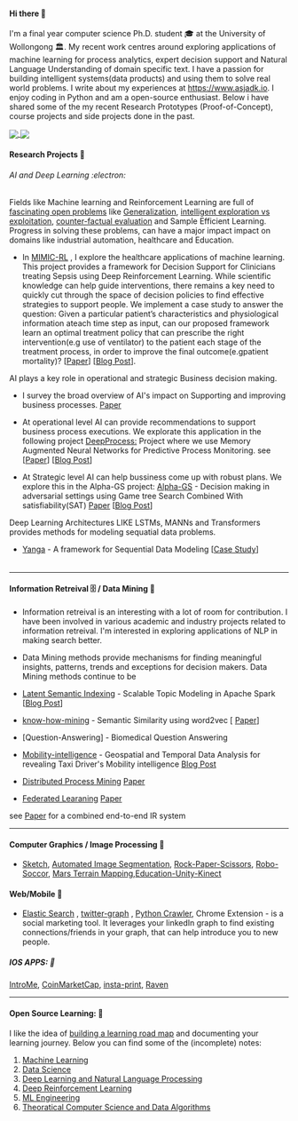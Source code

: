 

####  Hi there 👋

 I'm a final year computer science Ph.D. student :mortar_board: at the University of Wollongong :classical_building:. My recent work centres around exploring applications of machine learning for process analytics, expert decision support and Natural Language Understanding of domain specific text. I have a passion for building intelligent systems(data products) and using them to solve real world problems. I write about my experiences at https://www.asjadk.io. I enjoy coding in Python and am a open-source enthusiast. Below i have shared some of the my recent Research Prototypes (Proof-of-Concept), course projects and side projects done in the past. 


<a href="">
  <img align="center" src="https://github-readme-stats.vercel.app/api/top-langs/?username=asjad99&langs_count=7&layout=compact" />
</a>
<a href="">
  <img align="center" src="https://github-readme-streak-stats.herokuapp.com/?user=asjad99&theme=blue-green" />
</a>



####  Research Projects  🔭


###### AI and Deep Learning :electron:	

Fields like Machine learning and Reinforcement Learning are full of [fascinating open problems](https://www.asjadk.io/real-world-rl/) like [Generalization](https://www.asjadk.io/generalization/), [intelligent exploration vs exploitation](https://www.asjadk.io/strategic-exploration-in-online-decision-making/), [counter-factual evaluation](https://www.asjadk.io/counterfactual-policy-evaluation/) and Sample Efficient Learning. Progress in solving these problems, can have a major impact impact on domains like industrial automation, healthcare and Education. 


- In  [MIMIC-RL](https://github.com/asjad99/MIMIC_RL_COACH) , I explore the healthcare applications of machine learning. This project provides a framework for Decision Support for Clinicians treating Sepsis using Deep Reinforcement Learning.  While scientific knowledge can help guide interventions, there remains a key need to quickly cut through the space of decision policies to find effective strategies to support people. We implement a case study to answer the question: Given a particular patient’s characteristics and physiological information ateach time step as input, can our proposed framework learn an optimal treatment policy that can prescribe the right intervention(e.g use of ventilator) to the patient each stage of the treatment process, in order to improve the final outcome(e.gpatient mortality)?   [[Paper]()] [[Blog Post]()]. 


AI plays a key role in operational and strategic Business decision making. 

 - I survey the broad overview of AI's impact on Supporting and improving business processes.  [Paper]()
 
 - At operational level AI can provide recommendations to support business process executions. We explorate this application in the following project  [DeepProcess:](https://github.com/asjad99/DeepProcess) Project where we use Memory Augmented Neural Networks  for Predictive Process Monitoring. see  [[Paper](https://arxiv.org/pdf/1802.00938.pdf)] [[Blog Post](https://www.asjadk.io/deepprocess/)]

  - At Strategic level AI can help bussiness come up with robust plans. We explore this in the Alpha-GS project: [Alpha-GS](https://github.com/asjad99/rosetta_stone) - Decision making in adversarial settings using Game tree Search Combined With satisfiability(SAT)  [Paper]() [[Blog Post](https://www.asjadk.io/strategic_resilience/)] 

Deep Learning Architectures LIKE LSTMs, MANNs and Transformers provides methods for modeling sequatial data problems.  

  -  [Yanga](https://github.com/asjad99/Yanga)  - A framework for Sequential Data Modeling [[Case Study](https://www.asjadk.io/music/)]


######



----

#### Information Retreival :file_cabinet: /  Data Mining :mag_right: 

- Information retreival is an interesting with a lot of room for contribution. I have been involved in various academic and industry projects related to information retreival. I'm interested in exploring applications of NLP in making search better. 
- Data Mining methods provide mechanisms for finding meaningful insights, patterns, trends and exceptions for decision makers.  Data Mining methods continue to be 

- [Latent Semantic Indexing]() - Scalable Topic Modeling in Apache Spark  [[Blog Post](https://www.asjadk.io/semantic_search/)] 
- [know-how-mining](https://github.com/asjad99/know-how-mining) - Semantic Similarity using word2vec  [ [Paper](https://link.springer.com/chapter/10.1007/978-3-319-69904-2_6)]
- [Question-Answering] - Biomedical Question Answering
- [Mobility-intelligence](https://github.com/asjad99/mobility-intelligence) - Geospatial and Temporal Data Analysis for revealing Taxi Driver's Mobility intelligence [Blog Post]()
- [Distributed Process Mining]() [Paper]()
- [Federated Learaning]() [Paper]()

see [Paper]() for a combined end-to-end IR system

-----


#### Computer Graphics / Image Processing :yarn:
- [Sketch](https://github.com/asjad99/Sketch), [Automated Image Segmentation](https://github.com/asjad99/Image-Processing), [Rock-Paper-Scissors](https://github.com/asjad99/Rock-Paper-Scissors-), [Robo-Soccor](https://github.com/asjad99/robot-soccor), [Mars Terrain Mapping](https://github.com/asjad99/mars_pathfinder_robot),[Education-Unity-Kinect](https://github.com/asjad99/KINEFF)  

#### Web/Mobile :turtle:

- [Elastic Search]() , [twitter-graph]() , [Python Crawler](https://github.com/asjad99/datascience-GYM/blob/master/Data_engineering/web_crawler.py), 
 Chrome Extension - is a social marketing tool. It leverages your linkedIn graph to find existing connections/friends in your graph, that can help introduce you to new people. 

##### IOS APPS: :iphone: 
  [IntroMe](https://github.com/asjad99/IntroMe),  [CoinMarketCap](https://github.com/asjad99/CoinMarketCap),  [insta-print](https://github.com/asjad99/InstaPrint), [Raven](https://github.com/asjad99/Raven) 

-----------

#### Open Source Learning:   :octopus:

I like the idea of [building a learning road map](https://i.am.ai/roadmap/#machine-learning-roadmap) and documenting your learning journey. Below you can find some of the (incomplete) notes: 

1.  [Machine Learning](https://github.com/asjad99/Machine-Learning-GYM)
2.  [Data Science](https://asjad99.github.io/datascience-GYM/) 
3.  [Deep Learning and Natural Language Processing](https://github.com/asjad99/NLP_GYM)
4.  [Deep Reinforcement Learning](https://github.com/asjad99/Deep-Reinforcement-Learning)
5.  [ML Engineering](https://github.com/asjad99/data-engineering-ml-ops) 
6.  [Theoratical Computer Science and Data Algorithms](https://github.com/asjad99/Algorithms_GYM) 


<!-- Moonshots: 
https://github.com/ossu/computer-science#readme
Human-level concept learning through probabilistic program induction
Going deep into langauge, reinforcement learning 

<!-- 
https://www.cs.cornell.edu/jeh/book.pdf
https://web.stanford.edu/class/cs168/index.html
- BDI systems 

<!--unity ant simulation
https://www.youtube.com/watch?v=X-iSQQgOd1A

<!-- inspiration: 
https://paperswithcode.com/sota
also see data products and newsletters: 
<!-- 
- Systems Programming Rust (OS + databases)
You should be comfortable with arrays, pointers, references, classes, methods, dynamic memory allocation, recursion, linked lists, binary search trees, hashing, iterators, and function pointers.
 - Computational Photography
 - https://rolisz.ro/projects/
 - 
- https://jeremykun.com/2018/12/01/a-programmers-introduction-to-mathematics/
- https://maxmasnick.com/kb/
- https://chrisalbon.com/ Photography: 
https://paulstamatiou.com/photos/new-zealand/mount-cook-to-christchurch/ 
gear: https://paulstamatiou.com/stuff-i-use/


“If you want to build a ship, don't drum up the men to gather wood, divide the work, and give orders. Instead, teach them to yearn for the vast and endless sea.”

"A person often meets his destiny on the road he took to avoid it."

[Naval and Kapil Gupta on Hardwork](https://youtu.be/q6k_ufqaiBg)



----------------------------------------------------------------------------------------------------------------


